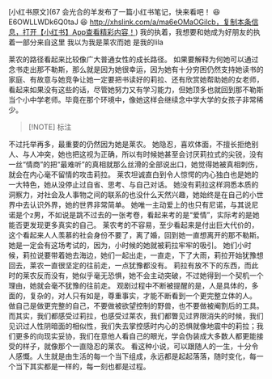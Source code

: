 [小红书原文](67 会光合的羊发布了一篇小红书笔记，快来看吧！ 😆 E6OWLLWDk6Q0taJ 😆 http://xhslink.com/a/ma6eOMaOGilcb，复制本条信息，打开【小红书】App查看精彩内容！)
我的执着，我想要和她成为好朋友的执着一部分来自这里
我以为我是莱农而她
是我的lila

莱农的路径看起来比较像广大普通女性的成长路径。
如果要解释为何她可以通过念书走出那不勒斯，那么就是因为她很幸运，因为她有十分穷困仍然支持她读书的家庭、有故意与她竞争让她一定要把书读好的莉拉、还有欣赏她帮助她的女老师，看起来如果没有这些的话，尽管她努力又有学习能力，但她顶多也就回到那不勒斯当个小中学老师。毕竟在那个环境中，像她这样会继续念中学大学的女孩子非常稀少。

> [!NOTE] 标注
> 

不过托举再多，最重要的仍然因为她是莱农。
她隐忍，喜欢体面，不擅长拒绝别人、与人冲突，她也把这视为正确，所以有时候她甚至会讨厌莉拉式的尖锐，没有一丝“情商”的把“最难听”的真相就那么丝滑的全部说出口，她觉得她被真相刺伤，就会在内心毫不留情的攻击莉拉。
莱农坦诚直白到令人惊愕的内心独白也是她的一大特色，她从没停止过自省、思考、与自己对话。
她没有莉拉这样洞悉本质的洞察力，对社会及人事物之间的联系的也没什么天然兴趣，她始终是在自己的小世界中去认识外界，她的世界非常简单。
她唯一主动爱上的也只有尼诺，与其说尼诺是个z男，不如说是跳不过去的一张考卷，看起来考的是“爱情”，实际考的是她能否更发现更多真实的自己。
莱农考的不容易，至少看起来是付出巨大代价的，这个看起来人人羡慕的社会身份不要了，离了婚，回到她一直想离开的那不勒斯。
她是一定会有这场考试的，因为，小时候的她就被莉拉牢牢的吸引。
她们小时候，莉拉说要带着她去海边，她们一起出走，一直走，下了大雨，莉拉开始犹豫想回去，莱农一直很坚定的往前走，一点犹豫都没有。
莉拉有放不下的东西，而此时的莱农反而没有，她似乎毫无恐惧，她不会主动突破，不过她得到一个契机一个理由，她就会毫不犹豫的往前走。
观剧过程中不断被提醒的是，人是具体的，多面的，复杂的，对人只有如是，尊重事实，才能不断看到一个更完整立体的人。
做自己是做更完整的自己，不要做被欲望控制的野兽，也不要做被阉割后的工具。
而其实，我们都感受过莉拉，也感受过莱农，我们都瞥见过界限消失的时候，我们见识过人性阴暗面的相似性，我们失去掌控感时内心的恐惧就像地震中的莉拉；我们更多的向现实妥协，我们在意他人看自己的眼光，学会伪装成大多数人都更能接受的样子，就像那个一直隐忍的莱农。
看这种小说，可以跟随人的一生，十分令人感慨。人生就是由生活的每一个当下组成，永远都是起起落落，随时变化，每一个当下其实都是一样的，每一刻也都是过程。



